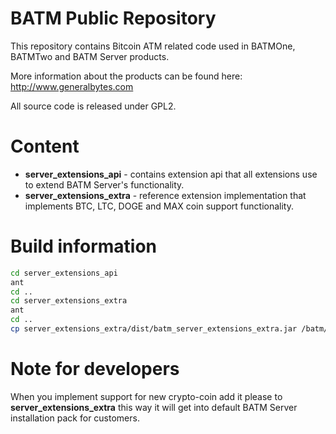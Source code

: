 BATM Public Repository
===========

This repository contains Bitcoin ATM related code used in BATMOne, BATMTwo and BATM Server products.

More information about the products can be found here: http://www.generalbytes.com


All source code is released under GPL2.

Content
=======
* **server_extensions_api** - contains extension api that all extensions use to extend BATM Server's functionality.
* **server_extensions_extra** - reference extension implementation that implements BTC, LTC, DOGE and MAX coin support functionality.

Build information
=================
```bash
cd server_extensions_api
ant
cd ..
cd server_extensions_extra
ant
cd ..
cp server_extensions_extra/dist/batm_server_extensions_extra.jar /batm/app/master/extensions/
```

Note for developers
==========
When you implement support for new crypto-coin add it please to **server_extensions_extra** this way it will get into default BATM Server installation pack for customers.
